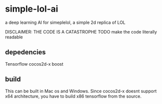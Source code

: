 # simple-lol-ai
a deep learning AI for simeplelol, a simple 2d replica of LOL

DISCLAIMER: THE CODE IS A CATASTROPHE
TODO make the code literally readable

## depedencies
Tensorflow cocos2d-x boost

## build
This can be built in Mac os and Windows. Since cocos2d-x doesnt support x64 architecture, you have to build x86 tensorflow from the source. 
